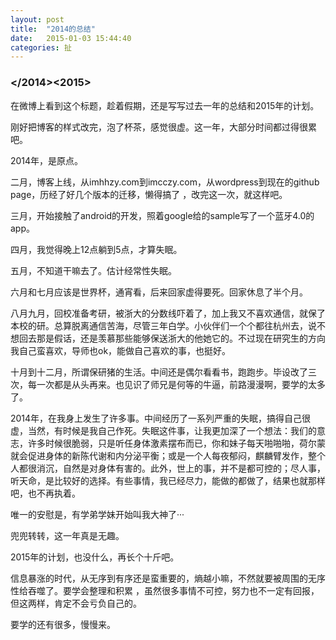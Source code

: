 ```yaml
---
layout: post
title:  "2014的总结"
date:   2015-01-03 15:44:40
categories: 扯
---
```

### </2014><2015>

在微博上看到这个标题，趁着假期，还是写写过去一年的总结和2015年的计划。

刚好把博客的样式改完，泡了杯茶，感觉很虚。这一年，大部分时间都过得很累吧。

2014年，是原点。

二月，博客上线，从imhhzy.com到imcczy.com，从wordpress到现在的github page，历经了好几个版本的迁移，懒得搞了 ，改完这一次，就这样吧。

三月，开始接触了android的开发，照着google给的sample写了一个蓝牙4.0的app。

四月，我觉得晚上12点躺到5点，才算失眠。

五月，不知道干嘛去了。估计经常性失眠。

六月和七月应该是世界杯，通宵看，后来回家虚得要死。回家休息了半个月。

八月九月，回校准备考研，被浙大的分数线吓着了，加上我又不喜欢通信，就保了本校的研。总算脱离通信苦海，尽管三年白学。小伙伴们一个个都往杭州去，说不想回去那是假话，还是羡慕那些能够保送浙大的他她它的。不过现在研究生的方向我自己蛮喜欢，导师也ok，能做自己喜欢的事，也挺好。

十月到十二月，所谓保研猪的生活。中间还是偶尔看看书，跑跑步。毕设改了三次，每一次都是从头再来。也见识了师兄是何等的牛逼，前路漫漫啊，要学的太多了。

2014年，在我身上发生了许多事。中间经历了一系列严重的失眠，搞得自己很虚，当然，有时候是我自己作死。失眠这件事，让我更加深了一个想法：我们的意志，许多时候很脆弱，只是听任身体激素摆布而已，你和妹子每天啪啪啪，荷尔蒙就会促进身体的新陈代谢和内分泌平衡；或是一个人每夜郁闷，麒麟臂发作，整个人都很消沉，自然是对身体有害的。此外，世上的事，并不是都可控的；尽人事，听天命，是比较好的选择。有些事情，我已经尽力，能做的都做了，结果也就那样吧，也不再执着。

唯一的安慰是，有学弟学妹开始叫我大神了···

兜兜转转，这一年真是无趣。

2015年的计划，也没什么，再长个十斤吧。

信息暴涨的时代，从无序到有序还是蛮重要的，熵越小嘛，不然就要被周围的无序性给吞噬了。要学会整理和积累 ，虽然很多事情不可控，努力也不一定有回报，但这两样，肯定不会亏负自己的。

要学的还有很多，慢慢来。